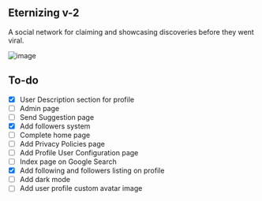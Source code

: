 ## Eternizing v-2

A social network for claiming and showcasing discoveries before they went viral.

![image](https://github.com/user-attachments/assets/629955e2-06f7-4188-b92d-32960d42d0b2)


## To-do
- [x] User Description section for profile
- [ ] Admin page
- [ ] Send Suggestion page
- [x] Add followers system
- [ ] Complete home page
- [ ] Add Privacy Policies page
- [ ] Add Profile User Configuration page
- [ ] Index page on Google Search
- [x] Add following and followers listing on profile
- [ ] Add dark mode
- [ ] Add user profile custom avatar image
